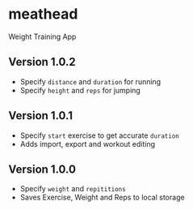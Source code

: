 # meathead

Weight Training App

## Version 1.0.2

- Specify `distance` and `duration` for running
- Specify `height` and `reps` for jumping

## Version 1.0.1

- Specify `start` exercise to get accurate `duration`
- Adds import, export and workout editing

## Version 1.0.0

- Specify `weight` and `repititions`
- Saves Exercise, Weight and Reps to local storage
